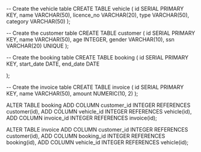 -- Create the vehicle table
CREATE TABLE vehicle (
    id SERIAL PRIMARY KEY,
    name VARCHAR(50),
    licence_no VARCHAR(20),
    type VARCHAR(50),
    category VARCHAR(50)
);

-- Create the customer table
CREATE TABLE customer (
    id SERIAL PRIMARY KEY,
    name VARCHAR(50),
    age INTEGER,
    gender VARCHAR(10),
    ssn VARCHAR(20) UNIQUE
);

-- Create the booking table
CREATE TABLE booking (
    id SERIAL PRIMARY KEY,
    start_date DATE,
    end_date DATE
   
);

-- Create the invoice table
CREATE TABLE invoice (
    id SERIAL PRIMARY KEY,
    name VARCHAR(50),
    amount NUMERIC(10, 2)
);

ALTER TABLE booking
ADD COLUMN customer_id INTEGER REFERENCES customer(id),
ADD COLUMN vehicle_id INTEGER REFERENCES vehicle(id),
ADD COLUMN invoice_id INTEGER REFERENCES invoice(id);

ALTER TABLE invoice
ADD COLUMN customer_id INTEGER REFERENCES customer(id),
ADD COLUMN booking_id INTEGER REFERENCES booking(id),
ADD COLUMN vehicle_id INTEGER REFERENCES vehicle(id);